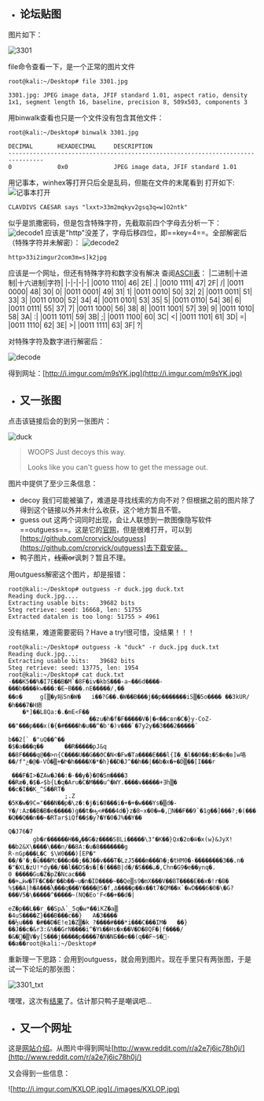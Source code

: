 - ## 论坛贴图
图片如下：

![3301](./images/3301.jpg)

file命令查看一下，是一个正常的图片文件
```shell
root@kali:~/Desktop# file 3301.jpg 

3301.jpg: JPEG image data, JFIF standard 1.01, aspect ratio, density 1x1, segment length 16, baseline, precision 8, 509x503, components 3
```

用binwalk查看也只是一个文件没有包含其他文件：

```shell
root@kali:~/Desktop# binwalk 3301.jpg 

DECIMAL       HEXADECIMAL     DESCRIPTION
--------------------------------------------------------------------------------
0             0x0             JPEG image data, JFIF standard 1.01

```


用记事本，winhex等打开只后全是乱码，但能在文件的末尾看到
打开如下:
![记事本打开](./images/1.png)

```
CLAVDIVS CAESAR says "lxxt>33m2mqkyv2gsq3q=w]O2ntk"
```

似乎是凯撒密码，但是包含特殊字符，先截取前四个字母去分析一下：
![decode1](./images/decode1.png)
应该是"http"没差了，字母后移四位，即==key=4==。全部解密后（特殊字符并未解密）：
![decode2](./images/decode2.png)

```
http>33i2imgur2com3m=s]k2jpg
```

应该是一个网址，但还有特殊字符和数字没有解决
查阅[ASCII表](http://ascii.911cha.com/)：
|二进制|十进制|十六进制|字符|
|-|-|-|-|
|0010 1110|     46|     2E|     .|
|0010 1111| 	47| 	2F| 	/|
|0011 0000| 	48| 	30| 	0|
|0011 0001| 	49| 	31| 	1|
|0011 0010| 	50| 	32| 	2|
|0011 0011| 	51| 	33| 	3|
|0011 0100| 	52| 	34| 	4|
|0011 0101| 	53| 	35| 	5|
|0011 0110| 	54| 	36| 	6|
|0011 0111| 	55| 	37| 	7|
|0011 1000| 	56| 	38| 	8|
|0011 1001| 	57| 	39| 	9|
|0011 1010| 	58| 	3A| 	:|
|0011 1011| 	59| 	3B| 	;|
|0011 1100| 	60| 	3C| 	<|
|0011 1101| 	61| 	3D| 	=|
|0011 1110| 	62| 	3E| 	>|
|0011 1111| 	63| 	3F| 	?|

对特殊字符及数字进行解密后：

![decode](./images/python.png)

得到网址：[http://i.imgur.com/m9sYK.jpg](http://i.imgur.com/m9sYK.jpg)

- ## 又一张图
点击该链接后会的到另一张图片：

![duck](./images/duck.jpg)

> WOOPS
> Just decoys this way.
> 
> Looks like you can't guess how to get the message out.

图片中提供了至少三条信息：
- decoy
我们可能被骗了，难道是寻找线索的方向不对？但根据之前的图片除了得到这个链接以外并未什么收获，这个地方暂且不管。
- guess out 
这两个词同时出现，会让人联想到一款图像隐写软件==outguess==。这是它的[官网](http://www.outguess.org/)，但是很难打开，可以到[https://github.com/crorvick/outguess](https://github.com/crorvick/outguess)去下载安装。
- 鸭子图片，~~线索or~~讽刺？暂且不理。

用outguess解密这个图片，却是报错：
```shell
root@kali:~/Desktop# outguess -r duck.jpg duck.txt
Reading duck.jpg....
Extracting usable bits:   39682 bits
Steg retrieve: seed: 16668, len: 51755
Extracted datalen is too long: 51755 > 4961

```
没有结果，难道需要密码？Have a try!很可惜，没结果！！！
```shell
root@kali:~/Desktop# outguess -k "duck" -r duck.jpg duck.txt 
Reading duck.jpg....
Extracting usable bits:   39682 bits
Steg retrieve: seed: 13775, len: 1954
root@kali:~/Desktop# cat duck.txt 
-���K5��%�I7E��B�M`�8F�iv�kbS���-a~��6d����-���b����kw���:�E~B���.nE�����/,��
��o�     g[▒�y䀰Sn�W�   i��?G��.�W��B���j��p�������iS▒�5o���� ��3kUR/�h���7�H瘱
    �*]��L8Qa:�.�mЕ<F��
                       ��zu�h�f�F�����V�|�<��cвn�C�}y-CoZ-��"���p���x(�{�#����h�u��^�b'�)v���`�7y2y��3���2�����ٴ
                                                                                                                b��2[` �"uQ��^��
�$�a���q��      ��R�����pJ&q
��8F����q@��>n{C����U��G��ϑC�N<�Fw�Ta����E���l{I�_�l��0��३�S�e�в]w咯��/f"ݲ�@�-VŎ�▒+�Ի�h����X�*�h}��D�J^��h��|��b�х�+�D▒��[I���r

 ���F�I>�ZAw�J��:�-��y�}�0�Sm����3 ��Rӕ�,�$�ށ$b{L�q�Aru�C�M���u^�WY.����v�����+Ǝh▒�
��c�I��K_^S��RT�
                ;.Z
�5K�w�9C="���N��p�\z�:�j�i�8���i�+�+�w���Ys�▒d�-Y�/:Az��B�B�e�����)ġ��t�ԣ<#���4d�}z�8~x�׾,�=�0N��F��9`�1g��]���?;�(����A�<���U�a���<�l��H�F��4��_���V6���qT׾��g��m�tz³B�P�Dx▒=3�v�[����l�8=�PmB�A�#^l�,R�V7(j��!�Q��Q��n��~�RTar$iQf��$�y?�Y�0�J%��Y��

Q�J76�7
       gb�r������H��ߩ��G�z����SBLi�����\3"�K��}Qx�2o�ѿ�x(w}&JyX!��b2&X\����\���n/��8A:�u�8�������g
Ŕ-nGp���L�C $\W0���)[EP�"
��/�'�;�ǖ���Mc���o��;��J��v���T�LzJ5���m���Ռ�;�tHM0�-��������3��.n� �"�XL�zU!*dy��/��l��DS�s�[�(���B|d�/�S���ٺ�,Ċhn�G9�e��yոq�.
0 �����Gu�Z�pZ�Ncac��� ��+ڦw�TF�C��г��b��~u�n�ID����~��Qe▒s9�mX���V��BT����E��x�!r�B�
%$��A|h�A���Ⲗ���q���Y����@S�f,ߡ����p��x��t7�QM��x`�wD���6�0�\�G?���V5�\�����^�����~(NQ�Eo'F<��+��d�|
                                                                                                    eZ�p��L��r_��SpⲀ`_5q�w*��iKZ�a▒
�4uS����Z}���B���c��}   A�3����
��½u��� �#��D�E!e1�Z▒�k ?����#���*i���C���IM�   ��}��J��c�&r3:&%��GrN����i^�Yҟ��Hs�x��V�D�8QF�|f����/�&�΢�▒V�y[S���j�����p����7�N�NБ��e��(q��F~$�-��a��root@kali:~/Desktop# 

```

重新理一下思路：会用到outguess，就会用到图片。现在手里只有两张图，于是试一下论坛的那张图：

![3301_txt](./images/3301_txt.png)

嘿嘿，这次有[结果](./images/3301.txt)了。估计那只鸭子是嘲讽吧...
- ## 又一个网址
这是[网站介绍](https://zh.wikipedia.org/wiki/Reddit)。从图片中得到网址[http://www.reddit.com/r/a2e7j6ic78h0j/](http://www.reddit.com/r/a2e7j6ic78h0j/)

又会得到一些信息：

![http://i.imgur.com/KXLOP.jpg](./images/KXLOP.jpg)



